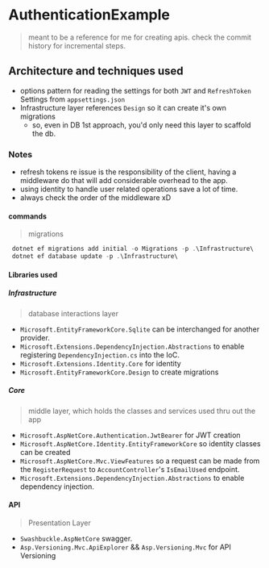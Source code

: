 # AuthenticationExample

> meant to be a reference for me for creating apis.
> check the commit history for incremental steps.


## Architecture and techniques used

- options pattern for reading the settings for both `JWT` and `RefreshToken` Settings from `appsettings.json`
- Infrastructure layer references `Design` so it can create it's own migrations
    - so, even in DB 1st approach, you'd only need this layer to scaffold the db.


### Notes

- refresh tokens re issue is the responsibility of the client, having a middleware do that will add considerable overhead to the app.
- using identity to handle user related operations save a lot of time.
- always check the order of the middleware xD



#### commands

> migrations 
```powershell
 dotnet ef migrations add initial -o Migrations -p .\Infrastructure\
 dotnet ef database update -p .\Infrastructure\
```


#### Libraries used

##### Infrastructure
> database interactions layer
- `Microsoft.EntityFrameworkCore.Sqlite` can be interchanged for another provider.
- `Microsoft.Extensions.DependencyInjection.Abstractions` to enable registering `DependencyInjection.cs` into the IoC.
- `Microsoft.Extensions.Identity.Core` for identity
- `Microsoft.EntityFrameworkCore.Design` to create migrations

##### Core
> middle layer, which holds the classes and services used thru out the app
- `Microsoft.AspNetCore.Authentication.JwtBearer` for JWT creation
- `Microsoft.AspNetCore.Identity.EntityFrameworkCore` so identity classes can be created
- `Microsoft.AspNetCore.Mvc.ViewFeatures` so a request can be made from the `RegisterRequest` to `AccountController`'s `IsEmailUsed` endpoint.
- `Microsoft.Extensions.DependencyInjection.Abstractions` to enable dependency injection.

#### API
> Presentation Layer
- `Swashbuckle.AspNetCore` swagger.
- `Asp.Versioning.Mvc.ApiExplorer` && `Asp.Versioning.Mvc` for API Versioning